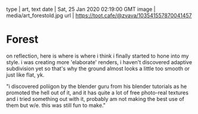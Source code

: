 type | art, text
date | Sat, 25 Jan 2020 02:19:00 GMT
image | media/art_forestold.jpg
url | https://toot.cafe/@zvava/103541557870041457

# Forest

on reflection, here is where is where i think i finally started to hone into my style. i was creating more 'elaborate' renders, i haven't discovered adaptive subdivision yet so that's why the ground almost looks a little too smooth or just like flat, yk.

"i discovered poliigon by the blender guru from his blender tutorials as he promoted the hell out of it, and it has quite a lot of free photo-real textures and i tried something out with it, probably am not making the best use of them but w/e. this was still fun to make."
